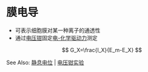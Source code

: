 # 膜电导

- 可表示细胞膜对某一种离子的通透性
- 通过[电压钳](电压钳.md)固定[电-化学驱动力](电-化学驱动力.md)测定

$$
G_X=\frac{I_X}{E_m-E_X}
$$

See Also:  [静息电位](静息电位.md) | [电压钳实验](电压钳实验.md)

